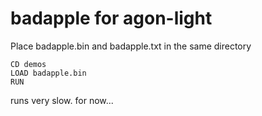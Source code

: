badapple for agon-light
=======================


Place badapple.bin and badapple.txt in the same directory

```
CD demos
LOAD badapple.bin
RUN
```

runs very slow. for now...

